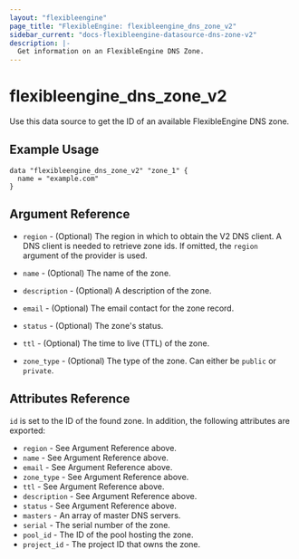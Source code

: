 ```yaml
---
layout: "flexibleengine"
page_title: "FlexibleEngine: flexibleengine_dns_zone_v2"
sidebar_current: "docs-flexibleengine-datasource-dns-zone-v2"
description: |-
  Get information on an FlexibleEngine DNS Zone.
---
```


# flexibleengine\_dns\_zone\_v2

Use this data source to get the ID of an available FlexibleEngine DNS zone.

## Example Usage

```hcl
data "flexibleengine_dns_zone_v2" "zone_1" {
  name = "example.com"
}
```

## Argument Reference

* `region` - (Optional) The region in which to obtain the V2 DNS client.
  A DNS client is needed to retrieve zone ids. If omitted, the
  `region` argument of the provider is used.

* `name` - (Optional) The name of the zone.

* `description` - (Optional) A description of the zone.

* `email` - (Optional) The email contact for the zone record.

* `status` - (Optional) The zone's status.

* `ttl` - (Optional) The time to live (TTL) of the zone.

* `zone_type` - (Optional) The type of the zone. Can either be `public` or `private`.

## Attributes Reference

`id` is set to the ID of the found zone. In addition, the following attributes
are exported:

* `region` - See Argument Reference above.
* `name` - See Argument Reference above.
* `email` - See Argument Reference above.
* `zone_type` - See Argument Reference above.
* `ttl` - See Argument Reference above.
* `description` - See Argument Reference above.
* `status` - See Argument Reference above.
* `masters` - An array of master DNS servers.
* `serial` - The serial number of the zone.
* `pool_id` - The ID of the pool hosting the zone.
* `project_id` - The project ID that owns the zone.
